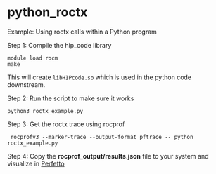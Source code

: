 # python_roctx

Example: Using roctx calls within a Python program


Step 1: Compile the hip_code library
```
module load rocm
make
```
This will create `libHIPcode.so` which is used in the python code downstream.


Step 2: Run the script to make sure it works
```
python3 roctx_example.py
```

Step 3: Get the roctx trace using rocprof
```
 rocprofv3 --marker-trace --output-format pftrace -- python roctx_example.py
```

Step 4: Copy the **rocprof_output/results.json** file to your system and visualize in [Perfetto](https://ui.perfetto.dev/)